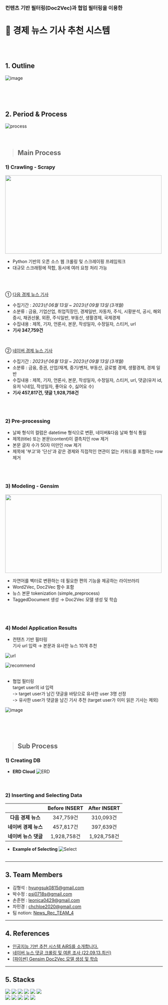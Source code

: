 ### 컨텐츠 기반 필터링(Doc2Vec)과 협업 필터링을 이용한 
# 📰 경제 뉴스 기사 추천 시스템
<br/><br/>
## 1. Outline
![image](https://github.com/sesac-2023/FINANCIAL_NEWS_TEAM_4/assets/87634594/771161cf-d1b0-453c-9a39-df0b1058ea9f)

<br/><br/><br/>
## 2. Period & Process
![process](https://github.com/sesac-2023/FINANCIAL_NEWS_TEAM_4/assets/76051357/73fe9ed9-c3f3-4555-ae11-9d7f8118445e)
<br/><br/><br/>
> ## Main Process

### 1) Crawling - Scrapy
<img src="https://github.com/sesac-2023/FINANCIAL_NEWS_TEAM_4/assets/118335520/c71dbb19-88cc-4852-8f6f-f2d5701e83e8" width="500" height="250"/>

- Python 기반의 오픈 소스 웹 크롤링 및 스크레이핑 프레임워크
- 대규모 스크래핑에 적합, 동시에 여러 요청 처리 가능

<br/><br/><br/>
① [다음 경제 뉴스 기사](https://news.daum.net/breakingnews/economic)

- 수집기간 : _2023년 06월 13일 ~ 2023년 09월 13일 (3개월)_
- 소분류 : 금융, 기업산업, 취업직장인, 경제일반, 자동차, 주식, 시황분석, 공시, 해외증시, 채권선물, 외환, 주식일반, 부동산, 생활경제, 국제경제
- 수집내용 : 제목, 기자, 언론사, 본문, 작성일자, 수정일자, 스티커, url
- **기사 347,759건**  
<br/>

② [네이버 경제 뉴스 기사](https://news.naver.com/main/main.naver?mode=LSD&mid=shm&sid1=101)

- 수집기간 : _2023년 06월 13일 ~ 2023년 09월 13일 (3개월)_
- 소분류 : 금융, 증권, 산업/재계, 중기/벤처, 부동산, 글로벌 경제, 생활경제, 경제 일반
- 수집내용 : 제목, 기자, 언론사, 본문, 작성일자, 수정일자, 스티커, url, 댓글(유저 id, 유저 닉네임, 작성일자, 좋아요 수, 싫어요 수)
- **기사 457,817건,  댓글 1,928,758건**

<br/><br/>
### 2) Pre-processing

- 날짜 형식의 컬럼은 datetime 형식으로 변환, 네이버&다음 날짜 형식 통일
- 제목(title) 또는 본문(content)이 결측치인 row 제거
- 본문 글자 수가 50자 미만인 row 제거
- 제목에 '부고'와 '단신'과 같은 경제와 직접적인 연관이 없는 키워드를 포함하는 row 제거

<br/><br/>
### 3) Modeling - Gensim

<img src="https://github.com/sesac-2023/FINANCIAL_NEWS_TEAM_4/assets/76051357/1e053994-9d80-4028-ba7e-a7339f1b98d1" width="500" height="250"/>

- 자연어를 벡터로 변환하는 데 필요한 편의 기능을 제공하는 라이브러리
- Word2Vec, Doc2Vec 함수 포함
- 뉴스 본문 tokenization (simple_preprocess)
- TaggedDocument 생성 → Doc2Vec 모델 생성 및 학습

<br/><br/>
### 4) Model Application Results

- 컨텐츠 기반 필터링  
기사 url 입력 → 본문과 유사한 뉴스 10개 추천

![url](https://github.com/sesac-2023/FINANCIAL_NEWS_TEAM_4/assets/76051357/977f7471-2071-4250-9818-39aa2fffd379)


![recommend](https://github.com/sesac-2023/FINANCIAL_NEWS_TEAM_4/assets/76051357/a95e99f1-a4a5-4f53-8cb6-393e478b6ec1)
<br/><br/>
- 협업 필터링  
target user의 id 입력  
  -> target user가 남긴 댓글을 바탕으로 유사한 user 3명 선정  
  -> 유사한 user가 댓글을 남긴 기사 추천 (target user가 이미 읽은 기사는 제외)
  
![image](https://github.com/sesac-2023/FINANCIAL_NEWS_TEAM_4/assets/87634594/07427654-64a9-4e70-954d-bb2528895103)


<br/><br/><br/>
> ## Sub Process

### 1) Creating DB
- **ERD Cloud**
![ERD](https://github.com/sesac-2023/FINANCIAL_NEWS_TEAM_4/assets/76051357/2bda60b3-78fe-48cd-b884-e01fc8876c5f)
<br/><br/><br/>
### 2) Inserting and Selecting Data  
|  | Before INSERT   | After INSERT  |
| :---: | :---: | :---: |
| **다음 경제 뉴스** | 347,759건 | 310,093건 |
| **네이버 경제 뉴스** | 457,817건 | 397,639건 |
| **네이버 뉴스 댓글** | 1,928,758건 | 1,928,758건 |

- **Example of Selecting**
![Select](https://github.com/sesac-2023/FINANCIAL_NEWS_TEAM_4/assets/76051357/3d5b20b6-a4b7-4ecf-8e88-2821cd60ecb4)
<br/><br/>
---
## 3. Team Members
- 김형석 : hyungsuk0815@gmail.com
- 박수정 : psj0718s@gmail.com
- 손준현 : leonica0429@gmail.com
- 차민경 : chchloe2020@gmail.com
- 팀 notion: [News_Rec_TEAM_4](https://www.notion.so/7d86f33728ae41368121c4b681611519)
---
## 4. References
- [인공지능 기반 추천 시스템 AiRS를 소개합니다.](https://blog.naver.com/naver_diary/220936643956)
- [네이버 뉴스 댓글 크롤링 및 여론 조사 (22.09.13.최신)](https://ukjong.tistory.com/181)
- [[파이썬] Gensim Doc2Vec 모델 생성 및 학습](https://colinch4.github.io/2023-09-06/15-42-26-331788/)
---
## 5. Stacks
<div align='left'>
  <img src="https://img.shields.io/badge/Python-3776AB?style=for-the-badge&logo=python&logoColor=white">
  <img src="https://img.shields.io/badge/MySQL-4479A1?style=for-the-badge&logo=mysql&logoColor=white">
  <img src="https://img.shields.io/badge/MariaDB-003545?style=for-the-badge&logo=mariadb&logoColor=white">
  <img src="https://img.shields.io/badge/Amazon RDS-527FFF?style=for-the-badge&logo=amazonrds&logoColor=white">
  <img src="https://img.shields.io/badge/Visual Studio Code-007ACC?style=for-the-badge&logo=visualstudiocode&logoColor=white"/>
  <img src="https://img.shields.io/badge/Google Colab-F9AB00?style=for-the-badge&logo=googlecolab&logoColor=white"/>
  <br>
  <img src="https://img.shields.io/badge/Git-F05032?style=for-the-badge&logo=git&logoColor=white">
  <img src="https://img.shields.io/badge/GitHub-181717?style=for-the-badge&logo=github&logoColor=white">
  <img src="https://img.shields.io/badge/Notion-000000?style=for-the-badge&logo=notion&logoColor=white">
  <img src="https://img.shields.io/badge/Google Drive-4285F4?style=for-the-badge&logo=googledrive&logoColor=white">
  <img src="https://img.shields.io/badge/Slack-4A154B?style=for-the-badge&logo=slack&logoColor=white">
</div>
